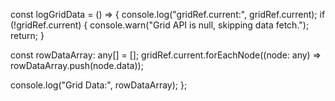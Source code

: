 const logGridData = () => {
  console.log("gridRef.current:", gridRef.current);
  if (!gridRef.current) {
    console.warn("Grid API is null, skipping data fetch.");
    return;
  }

  const rowDataArray: any[] = [];
  gridRef.current.forEachNode((node: any) => rowDataArray.push(node.data));

  console.log("Grid Data:", rowDataArray);
};
